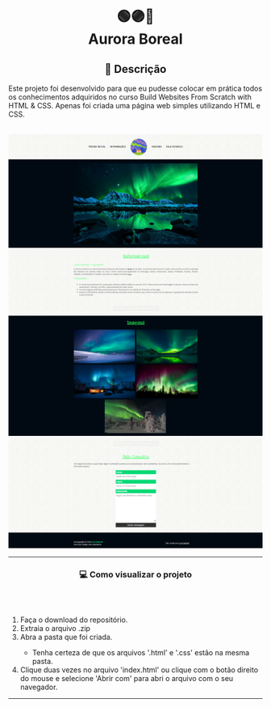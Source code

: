 <h1 align="center">🟢🟣🔵<br>Aurora Boreal</h1>

<h2 align="center">💬 Descrição</h2>

Este projeto foi desenvolvido para que eu pudesse colocar em prática todos os conhecimentos adquiridos no curso Build Websites From Scratch with HTML & CSS. Apenas foi criada uma página web simples utilizando HTML e CSS.<br><br>

<img src="readme-files/imagem1.png"/><br>
<img src="readme-files/imagem2.png"/><br>
<img src="readme-files/imagem3.png"/><br>
<img src="readme-files/imagem4.png"/>

---
<h3 align="center">💻 Como visualizar o projeto</h3>
<br><br>
<ol>
  <li>Faça o download do repositório.</li>
  <li>Extraia o arquivo .zip</li>
  <li>Abra a pasta que foi criada.</li>
  <ul>
    <li>Tenha certeza de que os arquivos '.html' e '.css' estão na mesma pasta.</li>
  </ul>
  <li>Clique duas vezes no arquivo 'index.html' ou clique com o botão direito do mouse e selecione 'Abrir com' para abri o arquivo com o seu navegador.</li>
</ol>

---
